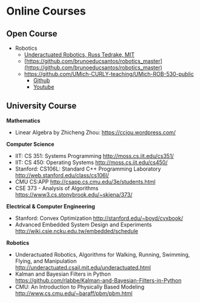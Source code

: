 # Online Courses

## Open Course

* Robotics
	- [Underactuated Robotics, Russ Tedrake, MIT](https://learning.edx.org/course/course-v1:MITx+6.832x_2+3T2015/home)
    - [https://github.com/brunoeducsantos/robotics_master](https://github.com/brunoeducsantos/robotics_master)
	- https://github.com/UMich-CURLY-teaching/UMich-ROB-530-public
    	- [Github](https://github.com/UMich-CURLY-teaching/UMich-ROB-530-public)
    	- [Youtube](https://www.youtube.com/watch?v=pH4Pkmey2_E&list=PLdMorpQLjeXmbFaVku4JdjmQByHHqTd1F)
	
## University Course

**Mathematics**

* Linear Algebra by Zhicheng Zhou: https://ccjou.wordpress.com/

**Computer Science**

* IIT: CS 351: Systems Programming http://moss.cs.iit.edu/cs351/
* IIT: CS 450: Operating Systems http://moss.cs.iit.edu/cs450/
* Stanford: CS106L: Standard C++ Programming Laboratory http://web.stanford.edu/class/cs106l/
* CMU CS:APP http://csapp.cs.cmu.edu/3e/students.html
* CSE 373 - Analysis of Algorithms https://www3.cs.stonybrook.edu/~skiena/373/

**Electrical & Computer Engineering**

* Stanford: Convex Optimization http://stanford.edu/~boyd/cvxbook/
* Advanced Embedded System Design and Experiments http://wiki.csie.ncku.edu.tw/embedded/schedule

**Robotics**

* Underactuated Robotics, Algorithms for Walking, Running, Swimming, Flying, and Manipulation http://underactuated.csail.mit.edu/underactuated.html
* Kalman and Bayesian Filters in Python https://github.com/rlabbe/Kalman-and-Bayesian-Filters-in-Python
* CMU: An Introduction to Physically Based Modeling http://www.cs.cmu.edu/~baraff/pbm/pbm.html
